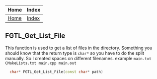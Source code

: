 | Home                     | Index                                     |
|:-------------------------|:------------------------------------------|
| [Home](../index.html)    | [Index](../first_time/first_time.html)    |

## FGTL_Get_List_File
This function is used to get a list of files in the directory.
Something you should know that the return type is `char*` 
so you have to do the split manually. So I created spaces 
on different filenames. example 
`main.txt CMakeLists.txt main.cpp main.out`
```cpp
  char* FGTL_Get_List_File(const char* path)
```
